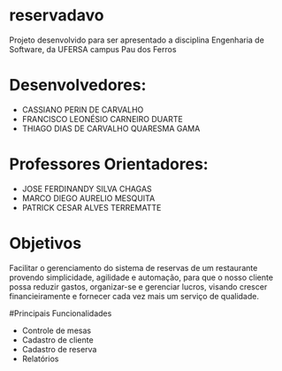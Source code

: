 # reservadavo
Projeto desenvolvido para ser apresentado a disciplina Engenharia de Software, da UFERSA campus Pau dos Ferros
# Desenvolvedores:

- CASSIANO PERIN DE CARVALHO
- FRANCISCO LEONÉSIO CARNEIRO DUARTE
- THIAGO DIAS DE CARVALHO QUARESMA GAMA

# Professores Orientadores:

- JOSE FERDINANDY SILVA CHAGAS
- MARCO DIEGO AURELIO MESQUITA
- PATRICK CESAR ALVES TERREMATTE


# Objetivos

Facilitar o gerenciamento do sistema de reservas de um restaurante provendo simplicidade, agilidade e automação, para que o nosso cliente possa reduzir gastos, organizar-se e gerenciar lucros, visando crescer financieiramente e fornecer cada vez mais um serviço de qualidade.

#Principais Funcionalidades

- Controle de mesas
- Cadastro de cliente
- Cadastro de reserva
- Relatórios
